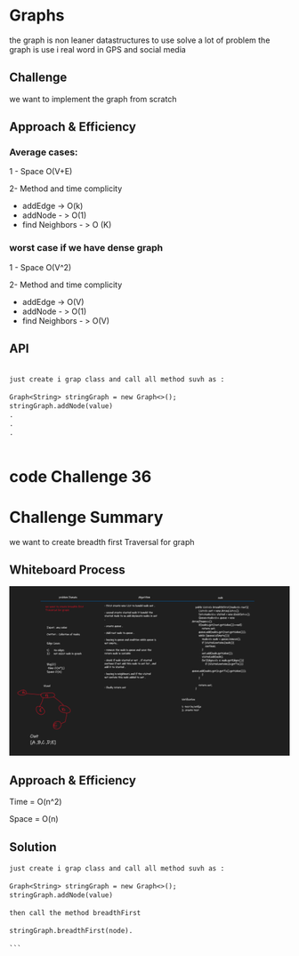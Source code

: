 # Graphs
 the graph is non leaner datastructures to use solve a lot of problem
the graph is use i real word in GPS and social media 

## Challenge
we want to implement the graph from scratch

## Approach & Efficiency
### Average cases:

 1 - Space O(V+E)

2-  Method and time complicity

 - addEdge -> O(k)
 - addNode - > O(1)
 - find Neighbors - > O (K)

### worst case if we have dense graph 
1 - Space O(V^2)

2-  Method and time complicity

- addEdge -> O(V)
- addNode - > O(1)
- find Neighbors - > O(V)

## API
```

just create i grap class and call all method suvh as :

Graph<String> stringGraph = new Graph<>();
stringGraph.addNode(value)
.
.
.


```


# code Challenge 36 
# Challenge Summary
we want to create breadth first Traversal for graph

## Whiteboard Process
![](./secreenshot/breadth%20first.png)

## Approach & Efficiency
Time = O(n^2)

Space = O(n)

## Solution
````
just create i grap class and call all method suvh as :

Graph<String> stringGraph = new Graph<>();
stringGraph.addNode(value)

then call the method breadthFirst 

stringGraph.breadthFirst(node).

```
